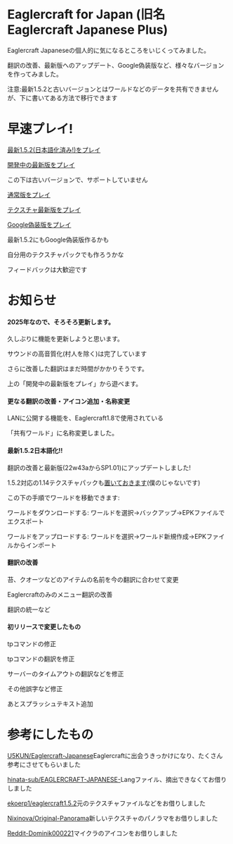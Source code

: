 ﻿# Eaglercraft for Japan (旧名Eaglercraft Japanese Plus)

Eaglercraft Japaneseの個人的に気になるところをいじくってみました。

翻訳の改善、最新版へのアップデート、Google偽装版など、様々なバージョンを作ってみました。

注意:最新1.5.2と古いバージョンとはワールドなどのデータを共有できませんが、下に書いてある方法で移行できます

# 早速プレイ!

[最新1.5.2(日本語化済み!)をプレイ](https://magurock.github.io/Eaglercraft-for-Japan/New152/)

[開発中の最新版をプレイ](https://magurock.github.io/Eaglercraft-for-Japan/V3-152/)

この下は古いバージョンで、サポートしていません

[通常版をプレイ](https://magurock.github.io/Eaglercraft-for-Japan/Normal/)

[テクスチャ最新版をプレイ](https://magurock.github.io/Eaglercraft-for-Japan/NewTexture/)

[Google偽装版をプレイ](https://magurock.github.io/Eaglercraft-for-Japan/ForSchool/)

最新1.5.2にもGoogle偽装版作るかも

自分用のテクスチャパックでも作ろうかな

フィードバックは大歓迎です

# お知らせ

#### 2025年なので、そろそろ更新します。

久しぶりに機能を更新しようと思います。

サウンドの高音質化(村人を除く)は完了しています

さらに改善した翻訳はまだ時間がかかりそうです。

上の「開発中の最新版をプレイ」から遊べます。

#### 更なる翻訳の改善・アイコン追加・名称変更

LANに公開する機能を、Eaglercraft1.8で使用されている

「共有ワールド」に名称変更しました。

#### 最新1.5.2日本語化!!

翻訳の改善と最新版(22w43aからSP1.01)にアップデートしました!

1.5.2対応の1.14テクスチャパックも[置いておきます](https://www.mediafire.com/file/l30m7bucmlozgw5/1.14+Textures+MC1.5.2.zip/file)(僕のじゃないです)

この下の手順でワールドを移動できます:

ワールドをダウンロードする: ワールドを選択→バックアップ→EPKファイルでエクスポート

ワールドをアップロードする: ワールドを選択→ワールド新規作成→EPKファイルからインポート

#### 翻訳の改善

苔、クオーツなどのアイテムの名前を今の翻訳に合わせて変更

Eaglercraftのみのメニュー翻訳の改善

翻訳の統一など

#### 初リリースで変更したもの

tpコマンドの修正

tpコマンドの翻訳を修正

サーバーのタイムアウトの翻訳などを修正

その他誤字など修正

あとスプラッシュテキスト追加

# 参考にしたもの

[U5KUN/Eaglercraft-Japanese](https://github.com/U5KUN/Eaglercraft-Japanese)Eaglercraftに出会うきっかけになり、たくさん参考にさせてもらいました

[hinata-sub/EAGLERCRAFT-JAPANESE-](https://github.com/hinata-sub/EAGLERCRAFT-JAPANESE-)Langファイル、摘出できなくてお借りしました

[ekoerp1/eaglercraft1.5.2](https://github.com/ekoerp1/eaglercraft1.5.2)元のテクスチャファイルなどをお借りしました

[Nixinova/Original-Panorama](https://github.com/Nixinova/Original-Panorama/tree/new?tab=readme-ov-file)新しいテクスチャのパノラマをお借りしました

[Reddit-Dominik000221](https://www.reddit.com/r/Minecraft/comments/rrcdtr/i_removed_black_background_from_the_new_launcher/)マイクラのアイコンをお借りしました